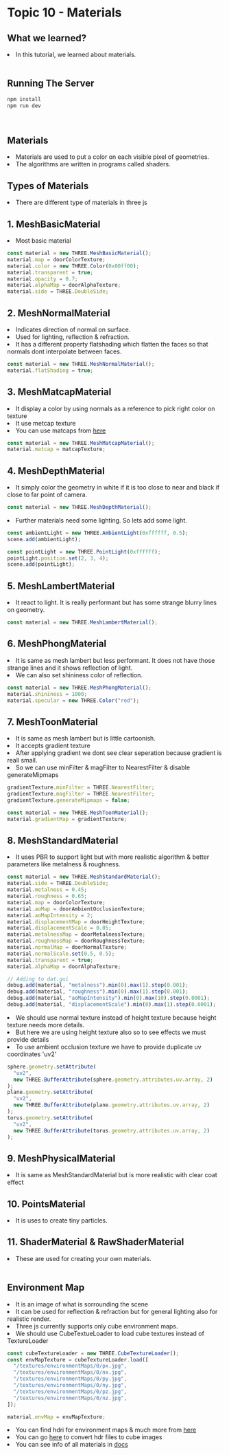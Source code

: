 # Topic 10 - Materials

## What we learned?

<li>In this tutorial, we learned about materials.</li>

<br />

## Running The Server

```cmd
npm install
npm run dev
```

<br />

## Materials

<li>Materials are used to put a color on each visible pixel of geometries.</li>
<li>The algorithms are written in programs called shaders.</li>

## Types of Materials

<li>There are different type of materials in three js</li>

## 1. MeshBasicMaterial

<li>Most basic material</li>

```js
const material = new THREE.MeshBasicMaterial();
material.map = doorColorTexture;
material.color = new THREE.Color(0x00ff00);
material.transparent = true;
material.opacity = 0.7;
material.alphaMap = doorAlphaTexture;
material.side = THREE.DoubleSide;
```

## 2. MeshNormalMaterial

<li>Indicates direction of normal on surface.</li>
<li>Used for lighting, reflection & refraction.</li>
<li>It has a different property flatshading which flatten the faces so that normals dont interpolate between faces.</li>

```js
const material = new THREE.MeshNormalMaterial();
material.flatShading = true;
```

## 3. MeshMatcapMaterial

<li>It display a color by using normals as a reference to pick right color on texture</li>
<li>It use metcap texture</li>
<li>You can use matcaps from <a href="https://github.com/nidorx/matcaps">here</a></li>

```js
const material = new THREE.MeshMatcapMaterial();
material.matcap = matcapTexture;
```

## 4. MeshDepthMaterial

<li>It simply color the geometry in white if it is too close to near and black if close to far point of camera.</li>

```js
const material = new THREE.MeshDepthMaterial();
```

<li>Further materials need some lighting. So lets add some light.</li>

```js
const ambientLight = new THREE.AmbientLight(0xffffff, 0.5);
scene.add(ambientLight);

const pointLight = new THREE.PointLight(0xffffff);
pointLight.position.set(2, 3, 4);
scene.add(pointLight);
```

## 5. MeshLambertMaterial

<li>It react to light. It is really performant but has some strange blurry lines on geometry.</li>

```js
const material = new THREE.MeshLambertMaterial();
```

## 6. MeshPhongMaterial

<li>It is same as mesh lambert but less performant. It does not have those strange lines and it shows reflection of light.</li>
<li>We can also set shininess color of reflection.</li>

```js
const material = new THREE.MeshPhongMaterial();
material.shininess = 1000;
material.specular = new THREE.Color("red");
```

## 7. MeshToonMaterial

<li>It is same as mesh lambert but is little cartoonish.</li>
<li>It accepts gradient texture</li>
<li>After applying gradient we dont see clear seperation because gradient is reall small.</li>
<li>So we can use minFilter & magFilter to NearestFilter & disable generateMipmaps</li>

```js
gradientTexture.minFilter = THREE.NearestFilter;
gradientTexture.magFilter = THREE.NearestFilter;
gradientTexture.generateMipmaps = false;
```

```js
const material = new THREE.MeshToonMaterial();
material.gradientMap = gradientTexture;
```

## 8. MeshStandardMaterial

<li>It uses PBR to support light but with more realistic algorithm & better parameters like metalness & roughness.</li>

```js
const material = new THREE.MeshStandardMaterial();
material.side = THREE.DoubleSide;
material.metalness = 0.45;
material.roughness = 0.65;
material.map = doorColorTexture;
material.aoMap = doorAmbientOcclusionTexture;
material.aoMapIntensity = 2;
material.displacementMap = doorHeightTexture;
material.displacementScale = 0.05;
material.metalnessMap = doorMetalnessTexture;
material.roughnessMap = doorRoughnessTexture;
material.normalMap = doorNormalTexture;
material.normalScale.set(0.5, 0.5);
material.transparent = true;
material.alphaMap = doorAlphaTexture;

// Adding to dat.gui
debug.add(material, "metalness").min(0).max(1).step(0.001);
debug.add(material, "roughness").min(0).max(1).step(0.001);
debug.add(material, "aoMapIntensity").min(0).max(10).step(0.0001);
debug.add(material, "displacementScale").min(0).max(1).step(0.0001);
```

<li>We should use normal texture instead of height texture because height texture needs more details.</li>
<li>But here we are using height texture also so to see effects we must provide details</li>
<li>To use ambient occlusion texture we have to provide duplicate uv coordinates 'uv2'</li>

```js
sphere.geometry.setAttribute(
  "uv2",
  new THREE.BufferAttribute(sphere.geometry.attributes.uv.array, 2)
);
plane.geometry.setAttribute(
  "uv2",
  new THREE.BufferAttribute(plane.geometry.attributes.uv.array, 2)
);
torus.geometry.setAttribute(
  "uv2",
  new THREE.BufferAttribute(torus.geometry.attributes.uv.array, 2)
);
```

## 9. MeshPhysicalMaterial
<li>It is same as MeshStandardMaterial but is more realistic with clear coat effect</li>

## 10. PointsMaterial
<li>It is uses to create tiny particles.</li>

## 11. ShaderMaterial & RawShaderMaterial
<li>These are used for creating your own materials.</li>

<br />

## Environment Map
<li>It is an image of what is sorrounding the scene</li>
<li>It can be used for reflection & refraction but for general lighting also for realistic render.</li>
<li>Three js currently supports only cube environment maps.</li>
<li>We should use CubeTextueLoader to load cube textures instead of TextureLoader</li>

```js
const cubeTextureLoader = new THREE.CubeTextureLoader();
const envMapTexture = cubeTextureLoader.load([
  "/textures/environmentMaps/0/px.jpg",
  "/textures/environmentMaps/0/nx.jpg",
  "/textures/environmentMaps/0/py.jpg",
  "/textures/environmentMaps/0/ny.jpg",
  "/textures/environmentMaps/0/pz.jpg",
  "/textures/environmentMaps/0/nz.jpg",
]);

material.envMap = envMapTexture;
```

<li>You can find hdri for environment maps & much more from <a href="https://polyhaven.com/">here</a></li>
<li>You can go <a href="https://matheowis.github.io/HDRI-to-CubeMap/">here</a> to convert hdr files to cube images</li>
<li>You can see info of all materials in <a href="https://threejs.org/docs/?q=material">docs</a></li>

